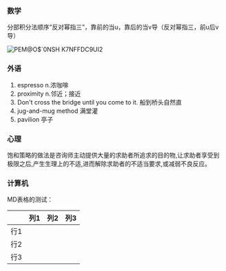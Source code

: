 ### 数学


分部积分法顺序“反对幂指三”，靠前的当u，靠后的当v导（反对幂指三，前u后v导）



![PEM@O$`0NSH K7NFFDC9UI2](https://user-images.githubusercontent.com/48854115/204170960-46bb07bf-aa63-41c5-8b72-56a4d9b29318.png)

### 外语

1. espresso n.浓咖啡
2. proximity n.邻近；接近
3. Don't cross the bridge until you come to it. 船到桥头自然直
4. jug-and-mug method 满堂灌
5. pavilion 亭子

### 心理

饱和策略的做法是咨询师主动提供大量的求助者所追求的目的物,让求助者享受到极限之后,产生生理上的不适,进而解除求助者的不适当要求,或减弱不良反应。

### 计算机



MD表格的测试：

| |列1|列2|列3|
|-|-|-|-|
|行1| | | |
|行2| | | |
|行3| | | |
